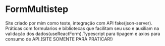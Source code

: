 # FormMultistep

 Site criado por mim como teste, integração com API fake(json-server). Práticas com formularios e bibliotecas que facilitam seu uso e auxiliam na validação dos dados(useReactForm).Typescript para tipagem e axios para consumo de API.(SITE SOMENTE PARA PRATICAR!)  
